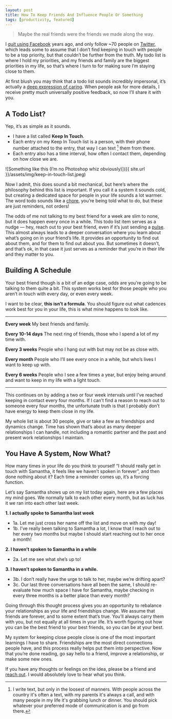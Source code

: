 ```yaml
---
layout: post
title: How To Keep Friends And Influence People Or Something
tags: [productivity, featured]
---
```


> Maybe the real friends were the friends we made along the way.

I [quit using Facebook](https://www.fabisevi.ch/2013/06/30/friends/) years ago, and only follow ~70 people on [Twitter](https://twitter.com/mergesort), which leads some to assume that I don’t find keeping in touch with people to be a top priority, but that couldn’t be further from the truth. My todo list is where I hold my priorities, and my friends and family are the biggest priorities in my life, so that’s where I turn to for making sure I’m staying close to them.

At first blush you may think that a todo list sounds incredibly impersonal, it’s actually a [deep expression of caring](https://twitter.com/savinola/status/987795706114002944). When people ask for more details, I receive pretty much universally positive feedback, so now I’ll share it with you.

## A Todo List?

Yep, it’s as simple as it sounds.

- I have a list called **Keep In Touch**.
- Each entry on my Keep In Touch list is a person, with their phone number attached to the entry, that way I can text [^1] them from there.
- Each entry also has a time interval, how often I contact them, depending on how close we are.

![Something like this (I’m no Photoshop whiz obviously)]({{ site.url }}/assets/img/keep-in-touch-list.jpeg)

Now I admit, this does sound a bit mechanical, but here’s where the philosophy behind this list is important. If you call it a system it sounds cold, but creating a dedicated space for people in your life sounds a lot warmer. The word todo sounds like a [chore](https://www.becktench.com/blog/2019/5/13/kinder-to-do-lists), you’re being told what to do, but these are just reminders, not orders!

The odds of me not talking to my best friend for a week are slim to none, but it does happen every once in a while. This todo list item serves as a nudge — hey, reach out to your best friend, even if it’s just sending a [pulse](https://jasdev.me/ambient-intimacy). This almost always leads to a deeper conversation where you learn about what’s going on in your friend’s life. It provides an opportunity to find out about them, and for them to find out about you. But sometimes it doesn’t, and that’s ok, in that case it just serves as a reminder that you’re in their life and they matter to you.

## Building A Schedule

Your best friend though is a bit of an edge case, odds are you’re going to be talking to them quite a bit. This system works best for those people who you aren’t in touch with every day, or even every week.

I want to be clear, **this isn’t a formula**. You should figure out what cadences work best for you in your life, this is what mine happens to look like.


----------

**Every week**
My best friends and family.

**Every 10-14 days**
The next ring of friends, those who I spend a lot of my time with.

**Every 3 weeks**
People who I hang out with but may not be as close with.

**Every month**
People who I’ll see every once in a while, but who’s lives I want to keep up with.

**Every 6 weeks**
People who I see a few times a year, but enjoy being around and want to keep in my life with a light touch.


----------

This continues on by adding a two or four week intervals until I’ve reached keeping in contact every four months. If I can’t find a reason to reach out to someone every four months, the unfortunate truth is that I probably don’t have energy to keep them close in my life.

My whole list is about 30 people, give or take a few as friendships and dynamics change. Time has shown that’s about as many deeper relationships I can handle, not including a romantic partner and the past and present work relationships I maintain.

## You Have A System, Now What?

How many times in your life do you think to yourself “I should really get in touch with Samantha, it feels like we haven’t spoken in forever”, and then done nothing about it? Each time a reminder comes up, it’s a forcing function.

Let’s say Samantha shows up on my list today again, here are a few places my mind goes. We normally talk to each other every month, but as luck has it we ran into each other last week.

**1. I actually spoke to Samantha last week**

- 1a. Let me just cross her name off the list and move on with my day!
- 1b. I’ve really been talking to Samantha a lot, I know that I reach out to her every two months but maybe I should start reaching out to her once a month!

**2. I haven’t spoken to Samantha in a while** 

- 2a. Let me see what she’s up to!

**3. I haven’t spoken to Samantha in a while.**

- 3b. I don’t really have the urge to talk to her, maybe we’re drifting apart?
- 3c. Our last three conversations have all been the same, I should re-evaluate how much space I have for Samantha, maybe checking in every three months is a better place than every month?
    

Going through this thought process gives you an opportunity to rebalance your relationships as your life and friendships change. We assume that friends are forever, and to some extent that’s true. You’ll always carry them with you, but not equally at all times in your life. It’s worth figuring out how you can be the best friend to your best friends, so you can be at your best.

My system for keeping close people close is one of the most important learnings I have to share. Friendships are the most direct connections people have, and this process really helps put them into perspective. Now that you’re done reading, go say hello to a friend, improve a relationship, or make some new ones.

If you have any thoughts or feelings on the idea, please be a friend and [reach out](https://twitter.com/mergesort). I would absolutely love to hear what you think.

[^1]: I write text, but only in the loosest of manners. With people across the country it's often a text, with my parents it's always a call, and with many people in my life it's grabbing lunch or dinner. You should pick whatever your preferred mode of communication is and go from there.